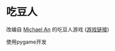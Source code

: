 # 吃豆人

改编自 [Michael An](https://github.com/Michael18811380328) 的吃豆人游戏 ([游戏链接](https://github.com/Michael18811380328/game/tree/master/python-small-games/Game14))

使用pygame开发
